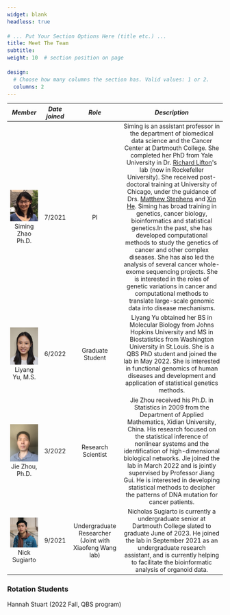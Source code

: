 ```yaml
---
widget: blank
headless: true

# ... Put Your Section Options Here (title etc.) ...
title: Meet The Team
subtitle:
weight: 10  # section position on page

design:
  # Choose how many columns the section has. Valid values: 1 or 2.
  columns: 2
---
```


|                                              _Member_                                              | _Date joined_ |                          _Role_                         |                                                                                                                                                                                                                                                                                                                                                                                                                                                                               _Description_                                                                                                                                                                                                                                                                                                                                                                                                                                                                               |
|:--------------------------------------------------------------------------------------------------:|:-------------:|:-------------------------------------------------------:|:-------------------------------------------------------------------------------------------------------------------------------------------------------------------------------------------------------------------------------------------------------------------------------------------------------------------------------------------------------------------------------------------------------------------------------------------------------------------------------------------------------------------------------------------------------------------------------------------------------------------------------------------------------------------------------------------------------------------------------------------------------------------------------------------------------------------------------------------------------------------------------------------------------------------------------------------------------------------------:|
| <center><img src="Siming.jpg" alt="Siming" width="400"/><center> <center>Siming Zhao Ph.D.<center> |     7/2021    |                            PI                           | Siming is an assistant professor in the department of biomedical data science and the Cancer Center at Dartmouth College. She completed her PhD from Yale University in Dr. [Richard Lifton](https://www.rockefeller.edu/our-scientists/heads-of-laboratories/1139-richard-p-lifton/)'s lab (now in Rockefeller University). She received post-doctoral training at University of Chicago, under the guidance of Drs. [Matthew Stephens](https://stephenslab.uchicago.edu/) and [Xin He](http://xinhelab.org/).  Siming has broad training in genetics, cancer biology, bioinformatics and statistical genetics.In the past, she has developed computational methods to study the genetics of cancer and other complex diseases. She has also led the analysis of several cancer whole-exome sequencing projects. She is interested in the roles of genetic variations in cancer and computational methods to translate large-scale genomic data into disease mechanisms. |
|  <center><img src="Liyang.jpg" alt="Liyang" width="400"/><center> <center>Liyang Yu, M.S.<center>  |     6/2022    |                     Graduate Student                    | Liyang Yu obtained her BS in Molecular Biology from Johns Hopkins University and MS in Biostatistics from Washington University in St.Louis. She is a QBS PhD student and joined the lab in May 2022. She is interested in functional genomics of human diseases and development and application of statistical genetics methods.                                                                                                                                                                                                                                                                                                                                                                                                                                                                                                                                                                                                                                         |
|     <center><img src="Jie.jpg" alt="Jie" width="400"/><center> <center>Jie Zhou, Ph.D.<center>     |     3/2022    |                    Research Scientist                   | Jie Zhou received his Ph.D. in Statistics in 2009 from the Department of Applied Mathematics, Xidian University, China. His research focused on the statistical inference of nonlinear systems and the identification of high-dimensional biological networks. Jie joined the lab in March 2022 and is jointly supervised by Professor Jiang Gui. He is interested in developing statistical methods to decipher the patterns of DNA mutation for cancer patients.                                                                                                                                                                                                                                                                                                                                                                                                                                                                                                        |
|     <center><img src="Nick.jpeg" alt="Nick" width="400"/><center> <center>Nick Sugiarto<center>    |     9/2021    | Undergraduate Researcher (Joint with Xiaofeng Wang lab) | Nicholas Sugiarto is currently a undergraduate senior at Dartmouth College slated to graduate June of 2023. He joined the lab in September 2021 as an undergraduate research assistant, and is currently helping to facilitate the bioinformatic analysis of organoid data.                                                                                                                                                                                                                                                                                                                                                                                                                                                                                                                                                                                                                                                                                               |



### Rotation Students

Hannah Stuart (2022 Fall, QBS program)






